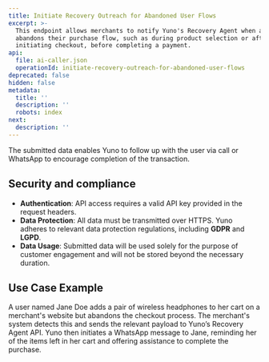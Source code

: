 ```yaml
---
title: Initiate Recovery Outreach for Abandoned User Flows
excerpt: >-
  This endpoint allows merchants to notify Yuno's Recovery Agent when a user
  abandons their purchase flow, such as during product selection or after
  initiating checkout, before completing a payment.
api:
  file: ai-caller.json
  operationId: initiate-recovery-outreach-for-abandoned-user-flows
deprecated: false
hidden: false
metadata:
  title: ''
  description: ''
  robots: index
next:
  description: ''
---
```

The submitted data enables Yuno to follow up with the user via call or WhatsApp to encourage completion of the transaction.

## Security and compliance

* **Authentication**: API access requires a valid API key provided in the request headers.
* **Data Protection**: All data must be transmitted over HTTPS. Yuno adheres to relevant data protection regulations, including **GDPR** and **LGPD**.
* **Data Usage**: Submitted data will be used solely for the purpose of customer engagement and will not be stored beyond the necessary duration.

## Use Case Example

A user named Jane Doe adds a pair of wireless headphones to her cart on a merchant's website but abandons the checkout process. The merchant's system detects this and sends the relevant payload to Yuno’s Recovery Agent API. Yuno then initiates a WhatsApp message to Jane, reminding her of the items left in her cart and offering assistance to complete the purchase.